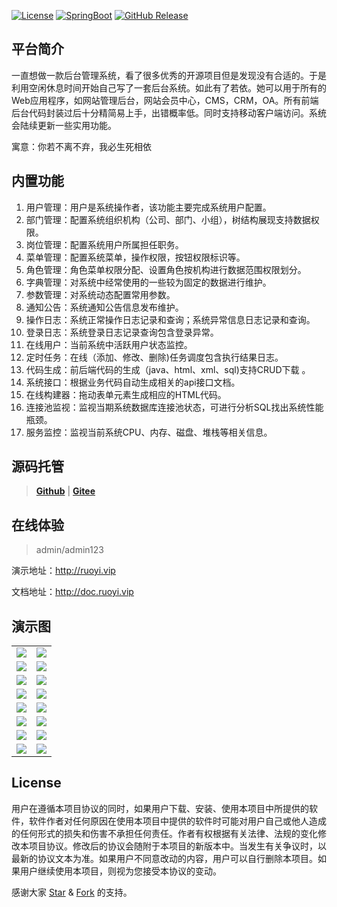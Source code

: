 [![License](https://img.shields.io/github/license/lerry903/RuoYi.svg)](https://github.com/lerry903/RuoYi/blob/master/LICENSE)
[![SpringBoot](https://img.shields.io/badge/SpringBoot-2.1.5.RELEASE-brightgreen.svg)](https://docs.spring.io/spring-boot/docs/2.1.5.RELEASE/reference/htmlsingle/)
[![GitHub Release](https://img.shields.io/github/release/lerry903/RuoYi.svg)](https://github.com/lerry903/RuoYi/releases)

## 平台简介

一直想做一款后台管理系统，看了很多优秀的开源项目但是发现没有合适的。于是利用空闲休息时间开始自己写了一套后台系统。如此有了若依。她可以用于所有的Web应用程序，如网站管理后台，网站会员中心，CMS，CRM，OA。所有前端后台代码封装过后十分精简易上手，出错概率低。同时支持移动客户端访问。系统会陆续更新一些实用功能。

寓意：你若不离不弃，我必生死相依

> 

## 内置功能

1.  用户管理：用户是系统操作者，该功能主要完成系统用户配置。
2.  部门管理：配置系统组织机构（公司、部门、小组），树结构展现支持数据权限。
3.  岗位管理：配置系统用户所属担任职务。
4.  菜单管理：配置系统菜单，操作权限，按钮权限标识等。
5.  角色管理：角色菜单权限分配、设置角色按机构进行数据范围权限划分。
6.  字典管理：对系统中经常使用的一些较为固定的数据进行维护。
7.  参数管理：对系统动态配置常用参数。
8.  通知公告：系统通知公告信息发布维护。
9.  操作日志：系统正常操作日志记录和查询；系统异常信息日志记录和查询。
10. 登录日志：系统登录日志记录查询包含登录异常。
11. 在线用户：当前系统中活跃用户状态监控。
12. 定时任务：在线（添加、修改、删除)任务调度包含执行结果日志。
13. 代码生成：前后端代码的生成（java、html、xml、sql)支持CRUD下载 。
14. 系统接口：根据业务代码自动生成相关的api接口文档。
15. 在线构建器：拖动表单元素生成相应的HTML代码。
16. 连接池监视：监视当期系统数据库连接池状态，可进行分析SQL找出系统性能瓶颈。
17. 服务监控：监视当前系统CPU、内存、磁盘、堆栈等相关信息。

## 源码托管
> **[Github](https://github.com/lerry903/RuoYi)** | **[Gitee](https://gitee.com/lerry903/RuoYi)**
  
## 在线体验
> admin/admin123

演示地址：http://ruoyi.vip  

文档地址：http://doc.ruoyi.vip

## 演示图

<table>
    <tr>
        <td><img src="https://raw.githubusercontent.com/lerry903/RuoYi/master/img/login.jpg"/></td>
        <td><img src="https://raw.githubusercontent.com/lerry903/RuoYi/master/img/index.jpg"/></td>
    </tr>
    <tr>
        <td><img src="https://raw.githubusercontent.com/lerry903/RuoYi/master/img/user_list.jpg"/></td>
        <td><img src="https://raw.githubusercontent.com/lerry903/RuoYi/master/img/user_update.jpg"/></td>
    </tr>
    <tr>
        <td><img src="https://raw.githubusercontent.com/lerry903/RuoYi/master/img/role_list.jpg"/></td>
        <td><img src="https://raw.githubusercontent.com/lerry903/RuoYi/master/img/role_update.jpg"/></td>
    </tr>
	<tr>
        <td><img src="https://raw.githubusercontent.com/lerry903/RuoYi/master/img/user_role.jpg"/></td>
        <td><img src="https://raw.githubusercontent.com/lerry903/RuoYi/master/img/role_data.jpg"/></td>
    </tr>	 
    <tr>
        <td><img src="https://raw.githubusercontent.com/lerry903/RuoYi/master/img/function.jpg"/></td>
        <td><img src="https://raw.githubusercontent.com/lerry903/RuoYi/master/img/function_update.jpg"/></td>
    </tr>
	<tr>
        <td><img src="https://raw.githubusercontent.com/lerry903/RuoYi/master/img/gen_code.jpg"/></td>
        <td><img src="https://raw.githubusercontent.com/lerry903/RuoYi/master/img/user.jpg"/></td>
    </tr>
	<tr>
        <td><img src="https://raw.githubusercontent.com/lerry903/RuoYi/master/img/oper_log.jpg"/></td>
        <td><img src="https://raw.githubusercontent.com/lerry903/RuoYi/master/img/login_log.jpg"/></td>
    </tr>
	<tr>
        <td><img src="https://raw.githubusercontent.com/lerry903/RuoYi/master/img/server_monitoring.jpg"/></td>
        <td><img src="https://raw.githubusercontent.com/lerry903/RuoYi/master/img/prize.jpg"/></td>
    </tr>
</table>

## License

用户在遵循本项目协议的同时，如果用户下载、安装、使用本项目中所提供的软件，软件作者对任何原因在使用本项目中提供的软件时可能对用户自己或他人造成的任何形式的损失和伤害不承担任何责任。作者有权根据有关法律、法规的变化修改本项目协议。修改后的协议会随附于本项目的新版本中。当发生有关争议时，以最新的协议文本为准。如果用户不同意改动的内容，用户可以自行删除本项目。如果用户继续使用本项目，则视为您接受本协议的变动。

感谢大家 [Star](https://github.com/lerry903/RuoYi/stargazers) & [Fork](https://github.com/lerry903/RuoYi/network/members) 的支持。
